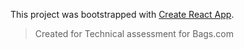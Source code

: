 This project was bootstrapped with
[Create React App](https://github.com/facebook/create-react-app).

> Created for Technical assessment for Bags.com
